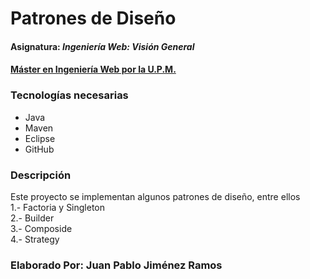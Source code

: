 # Patrones de Diseño
#### Asignatura: *Ingeniería Web: Visión General*
#### [Máster en Ingeniería Web por la U.P.M.](http://miw.etsisi.upm.es)

### Tecnologías necesarias
* Java
* Maven
* Eclipse
* GitHub

### Descripción
Este proyecto se  implementan algunos patrones de diseño, entre ellos  
1.- Factoria y Singleton  
2.- Builder  
3.- Composide  
4.- Strategy  


### Elaborado Por: Juan Pablo Jiménez Ramos
